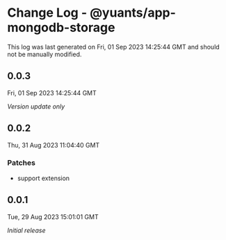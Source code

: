# Change Log - @yuants/app-mongodb-storage

This log was last generated on Fri, 01 Sep 2023 14:25:44 GMT and should not be manually modified.

## 0.0.3
Fri, 01 Sep 2023 14:25:44 GMT

_Version update only_

## 0.0.2
Thu, 31 Aug 2023 11:04:40 GMT

### Patches

- support extension

## 0.0.1
Tue, 29 Aug 2023 15:01:01 GMT

_Initial release_


